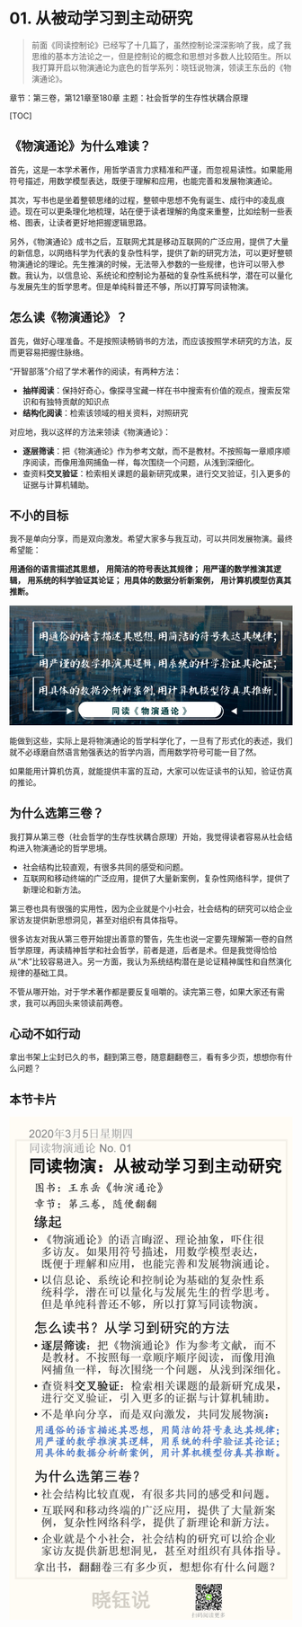 # 01. 从被动学习到主动研究

> 前面《同读控制论》已经写了十几篇了，虽然控制论深深影响了我，成了我思维的基本方法论之一，但是控制论的概念和思想对多数人比较陌生。所以我打算开启以物演通论为底色的哲学系列：晓钰说物演，领读王东岳的《物演通论》。

章节：第三卷，第121章至180章
主题：社会哲学的生存性状耦合原理

[TOC]

## 《物演通论》为什么难读？

首先，这是一本学术著作，用哲学语言力求精准和严谨，而忽视易读性。如果能用符号描述，用数学模型表达，既便于理解和应用，也能完善和发展物演通论。

其次，写书也是坐着整顿思绪的过程，整顿中思想不免有诞生、成行中的凌乱痕迹。现在可以更条理化地梳理，站在便于读者理解的角度来重整，比如绘制一些表格、图表，让读者更好地把握逻辑思路。

另外，《物演通论》成书之后，互联网尤其是移动互联网的广泛应用，提供了大量的新信息，以网络科学为代表的复杂性科学，提供了新的研究方法，可以更好整顿物演通论的理论。先生推演的时候，无法带入参数的一些规律，也许可以带入参数。我认为，以信息论、系统论和控制论为基础的复杂性系统科学，潜在可以量化与发展先生的哲学思考。但是单纯科普还不够，所以打算写同读物演。

## 怎么读《物演通论》？

首先，做好心理准备。不是按照读畅销书的方法，而应该按照学术研究的方法，反而更容易把握住脉络。

“开智部落”介绍了学术著作的阅读，有两种方法：

- **抽样阅读**：保持好奇心，像探寻宝藏一样在书中搜索有价值的观点，搜索反常识和有独特贡献的知识点
- **结构化阅读**：检索该领域的相关资料，对照研究

对应地，我以这样的方法来领读《物演通论》：

- **逐层筛读**：把《物演通论》作为参考文献，而不是教材。不按照每一章顺序顺序阅读，而像用渔网捕鱼一样，每次围绕一个问题，从浅到深细化。
- 查资料**交叉验证**：检索相关课题的最新研究成果，进行交叉验证，引入更多的证据与计算机辅助。

## 不小的目标

我不是单向分享，而是双向激发。希望大家多与我互动，可以共同发展物演。最终希望能：

**用通俗的语言描述其思想，**
**用简洁的符号表达其规律；**
**用严谨的数学推演其逻辑，**
**用系统的科学验证其论证；**
**用具体的数据分析新案例，**
**用计算机模型仿真其推断。**

![默认文件1583596099252](No.01/默认文件1583596099252.png)

能做到这些，实际上是将物演通论的哲学科学化了，一旦有了形式化的表述，我们就不必琢磨自然语言勉强表达的哲学内涵，而用数学符号可能一目了然。

如果能用计算机仿真，就能提供丰富的互动，大家可以佐证读书的认知，验证仿真的推论。

## 为什么选第三卷？

我打算从第三卷（社会哲学的生存性状耦合原理）开始，我觉得读者容易从社会结构进入物演通论的哲学思境。

- 社会结构比较直观，有很多共同的感受和问题。
- 互联网和移动终端的广泛应用，提供了大量新案例，复杂性网络科学，提供了新理论和新方法。

第三卷也具有很强的实用性，因为企业就是个小社会，社会结构的研究可以给企业家访友提供新思想洞见，甚至对组织有具体指导。

很多访友对我从第三卷开始提出善意的警告，先生也说一定要先理解第一卷的自然哲学原理，再读精神哲学和社会哲学，前者是道，后者是术。但是我觉得恰恰从“术”比较容易进入。另一方面，我认为系统结构潜在是论证精神属性和自然演化规律的基础工具。

不管从哪开始，对于学术著作都是要反复咀嚼的。读完第三卷，如果大家还有需求，我可以再回头来领读前两卷。

## 心动不如行动

拿出书架上尘封已久的书，翻到第三卷，随意翻翻卷三，看有多少页，想想你有什么问题？



## 本节卡片

![No.01](No.01/No.01.png)